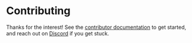 # Contributing

Thanks for the interest! See the [contributor documentation][contribute]
to get started, and reach out on [Discord][discord] if you get stuck.

[contribute]: https://web3py.readthedocs.io/en/latest/contributing.html
[discord]: https://discord.gg/GHryRvPB84

